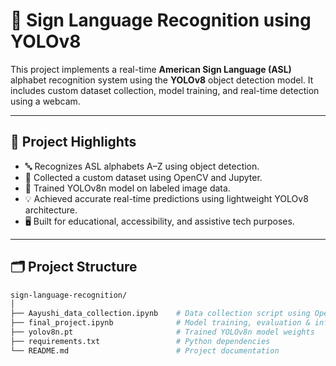 # 🤟 Sign Language Recognition using YOLOv8

This project implements a real-time **American Sign Language (ASL)** alphabet recognition system using the **YOLOv8** object detection model. It includes custom dataset collection, model training, and real-time detection using a webcam.

---

## 🎯 Project Highlights

- 🔤 Recognizes ASL alphabets A–Z using object detection.
- 📸 Collected a custom dataset using OpenCV and Jupyter.
- 🧠 Trained YOLOv8n model on labeled image data.
- 💡 Achieved accurate real-time predictions using lightweight YOLOv8 architecture.
- 🖥️ Built for educational, accessibility, and assistive tech purposes.

---

## 🗂️ Project Structure

```bash
sign-language-recognition/
│
├── Aayushi_data_collection.ipynb    # Data collection script using OpenCV
├── final_project.ipynb              # Model training, evaluation & inference
├── yolov8n.pt                       # Trained YOLOv8n model weights
├── requirements.txt                 # Python dependencies
└── README.md                        # Project documentation

